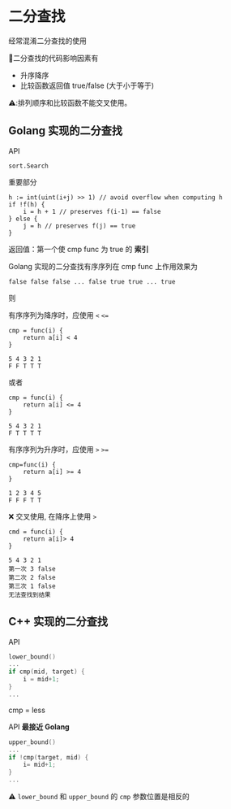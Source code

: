 

# 二分查找

经常混淆二分查找的使用

二分查找的代码影响因素有

- 升序降序 
- 比较函数返回值 true/false (大于小于等于)

⚠️:排列顺序和比较函数不能交叉使用。

## Golang 实现的二分查找

API
```golang
sort.Search 
```
重要部分
```golang
h := int(uint(i+j) >> 1) // avoid overflow when computing h
if !f(h) {
    i = h + 1 // preserves f(i-1) == false
} else {
    j = h // preserves f(j) == true
}
```
返回值：第一个使 cmp func 为 true 的 **索引**

Golang 实现的二分查找有序序列在 cmp func 上作用效果为
```
false false false ... false true true ... true
```

则

有序序列为降序时，应使用 `<` `<=`
```golang
cmp = func(i) {
    return a[i] < 4
}
```

```
5 4 3 2 1 
F F T T T
```
或者
```golang
cmp = func(i) {
    return a[i] <= 4
}
```
```
5 4 3 2 1
F T T T T
```

有序序列为升序时，应使用 `>` `>=`
```golang
cmp=func(i) {
    return a[i] >= 4
}
```
```
1 2 3 4 5 
F F F T T
``` 


❌ 交叉使用, 在降序上使用 `>` 

```golang
cmd = func(i) {
    return a[i]> 4
}
```
```
5 4 3 2 1
第一次 3 false
第二次 2 false
第三次 1 false
无法查找到结果
```

## C++ 实现的二分查找
API
```cpp
lower_bound()
...
if cmp(mid, target) {
    i = mid+1;
}
...
```
cmp = less



API **最接近 Golang**
```cpp
upper_bound()
...
if !cmp(target, mid) {
    i= mid+1;
}
...
```


⚠️ `lower_bound` 和 `upper_bound` 的 `cmp` 参数位置是相反的
